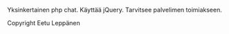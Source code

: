 Yksinkertainen php chat.
Käyttää jQuery.
Tarvitsee palvelimen toimiakseen.

Copyright Eetu Leppänen
